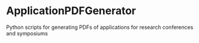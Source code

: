 # ApplicationPDFGenerator
Python scripts for generating PDFs of applications for research conferences and symposiums

